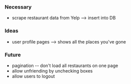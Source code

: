 ### Necessary
* scrape restaurant data from Yelp --> insert into DB

### Ideas
* user profile pages --> shows all the places you've gone

### Future
* pagination -- don't load all restaurants on one page
* allow unfriending by unchecking boxes
* allow users to logout